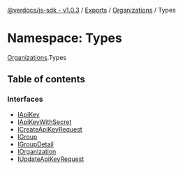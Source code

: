 [@verdocs/js-sdk - v1.0.3](../README.md) / [Exports](../modules.md) / [Organizations](Organizations.md) / Types

# Namespace: Types

[Organizations](Organizations.md).Types

## Table of contents

### Interfaces

- [IApiKey](../interfaces/Organizations.Types.IApiKey.md)
- [IApiKeyWithSecret](../interfaces/Organizations.Types.IApiKeyWithSecret.md)
- [ICreateApiKeyRequest](../interfaces/Organizations.Types.ICreateApiKeyRequest.md)
- [IGroup](../interfaces/Organizations.Types.IGroup.md)
- [IGroupDetail](../interfaces/Organizations.Types.IGroupDetail.md)
- [IOrganization](../interfaces/Organizations.Types.IOrganization.md)
- [IUpdateApiKeyRequest](../interfaces/Organizations.Types.IUpdateApiKeyRequest.md)
